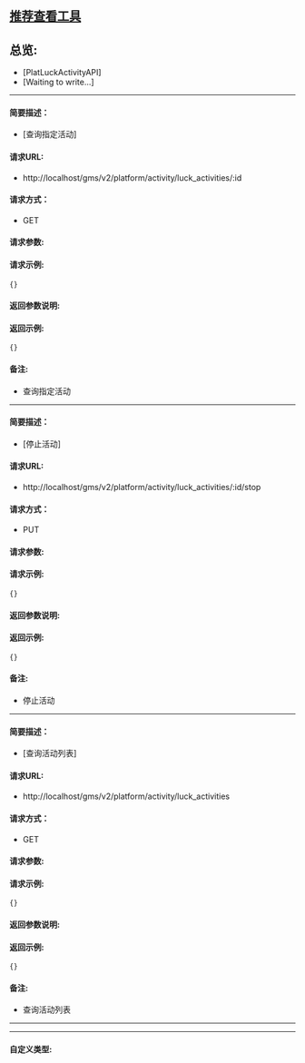 

## [推荐查看工具](https://www.iminho.me/)

## 总览:
- [PlatLuckActivityAPI]
- [Waiting to write...]

--------------------

#### 简要描述：

- [查询指定活动]

#### 请求URL:

- http://localhost/gms/v2/platform/activity/luck_activities/:id

#### 请求方式：

- GET

#### 请求参数:


#### 请求示例:
```
{}
```

#### 返回参数说明:


#### 返回示例:
	
```
{}
```

#### 备注:

- 查询指定活动

--------------------

#### 简要描述：

- [停止活动]

#### 请求URL:

- http://localhost/gms/v2/platform/activity/luck_activities/:id/stop

#### 请求方式：

- PUT

#### 请求参数:


#### 请求示例:
```
{}
```

#### 返回参数说明:


#### 返回示例:
	
```
{}
```

#### 备注:

- 停止活动

--------------------

#### 简要描述：

- [查询活动列表]

#### 请求URL:

- http://localhost/gms/v2/platform/activity/luck_activities

#### 请求方式：

- GET

#### 请求参数:


#### 请求示例:
```
{}
```

#### 返回参数说明:


#### 返回示例:
	
```
{}
```

#### 备注:

- 查询活动列表
	

--------------------
--------------------

#### 自定义类型:


